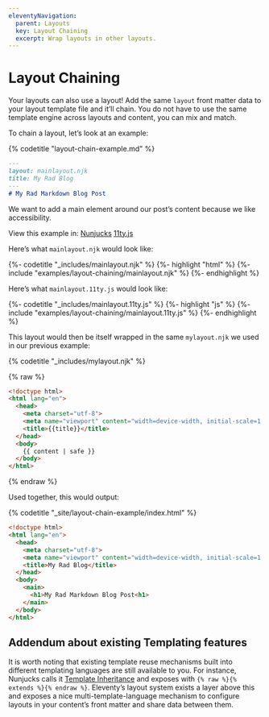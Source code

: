 ```yaml
---
eleventyNavigation:
  parent: Layouts
  key: Layout Chaining
  excerpt: Wrap layouts in other layouts.
---
```

# Layout Chaining

Your layouts can also use a layout! Add the same `layout` front matter data to your layout template file and it’ll chain. You do not have to use the same template engine across layouts and content, you can mix and match.

To chain a layout, let’s look at an example:

{% codetitle "layout-chain-example.md" %}

```markdown
---
layout: mainlayout.njk
title: My Rad Blog
---
# My Rad Markdown Blog Post
```

We want to add a main element around our post’s content because we like accessibility.

<seven-minute-tabs>
  <div role="tablist" aria-label="Template Language Chooser">
    View this example in:
    <a href="#mainlayout-njk" role="tab">Nunjucks</a>
    <a href="#mainlayout-11tyjs" role="tab">11ty.js</a>
  </div>
  <div id="mainlayout-njk" role="tabpanel">
    <p>Here’s what <code>mainlayout.njk</code> would look like:</p>
    {%- codetitle "_includes/mainlayout.njk" %}
    {%- highlight "html" %}
    {%- include "examples/layout-chaining/mainlayout.njk" %}
    {%- endhighlight %}
  </div>
  <div id="mainlayout-11tyjs" role="tabpanel">
    <p>Here’s what <code>mainlayout.11ty.js</code> would look like:</p>
    {%- codetitle "_includes/mainlayout.11ty.js" %}
    {%- highlight "js" %}
    {%- include "examples/layout-chaining/mainlayout.11ty.js" %}
    {%- endhighlight %}
  </div>
</seven-minute-tabs>

This layout would then be itself wrapped in the same `mylayout.njk` we used in our previous example:

{% codetitle "_includes/mylayout.njk" %}

{% raw %}
```html
<!doctype html>
<html lang="en">
  <head>
    <meta charset="utf-8">
    <meta name="viewport" content="width=device-width, initial-scale=1.0">
    <title>{{title}}</title>
  </head>
  <body>
    {{ content | safe }}
  </body>
</html>
```
{% endraw %}

Used together, this would output:

{% codetitle "_site/layout-chain-example/index.html" %}

```html
<!doctype html>
<html lang="en">
  <head>
    <meta charset="utf-8">
    <meta name="viewport" content="width=device-width, initial-scale=1.0">
    <title>My Rad Blog</title>
  </head>
  <body>
    <main>
      <h1>My Rad Markdown Blog Post<h1>
    </main>
  </body>
</html>
```

## Addendum about existing Templating features

It is worth noting that existing template reuse mechanisms built into different templating languages are still available to you. For instance, Nunjucks calls it [Template Inheritance](https://mozilla.github.io/nunjucks/templating.html#template-inheritance) and exposes with `{% raw %}{% extends %}{% endraw %}`. Eleventy’s layout system exists a layer above this and exposes a nice multi-template-language mechanism to configure layouts in your content’s front matter and share data between them.
